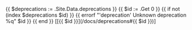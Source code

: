 {{ $deprecations := .Site.Data.deprecations }} {{ $id := .Get 0 }} {{ if not (index $deprecations $id) }} {{ errorf "'deprecation' Unknown deprecation %q" $id }} {{ end }} [[{{ $id }}](/docs/deprecations#{{ $id }})]